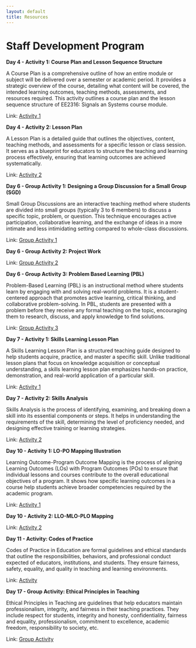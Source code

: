 ```yaml
---
layout: default
title: Resources
---
```


# Staff Development Program

**Day 4 - Activity 1: Course Plan and Lesson Sequence Structure**

A Course Plan is a comprehensive outline of how an entire module or subject will be delivered over a semester or academic period. It provides a strategic overview of the course, detailing what content will be covered, the intended learning outcomes, teaching methods, assessments, and resources required. This activity outlines a course plan and the lesson sequence structure of EE2316: Signals an Systems course module. 

Link: <a href="https://cinecedu-my.sharepoint.com/:b:/g/personal/dushani_munasinghe_cinec_edu/EVCK-X8l17dDj8ApFbqvDe8BKpO3uHX8arBRosSYyGgDYQ?e=qBrYRu" target="_blank" rel="noopener noreferrer"> Activity 1</a>

**Day 4 - Activity 2: Lesson Plan**

A Lesson Plan is a detailed guide that outlines the objectives, content, teaching methods, and assessments for a specific lesson or class session. It serves as a blueprint for educators to structure the teaching and learning process effectively, ensuring that learning outcomes are achieved systematically.

Link: <a href="https://cinecedu-my.sharepoint.com/:b:/g/personal/dushani_munasinghe_cinec_edu/EYqDNT7xgkxMl7OQRXSvogIBltYIhrUcH3iyW1cepKZfWw?e=e0it1z" target="_blank" rel="noopener noreferrer"> Activity 2</a>

**Day 6 - Group Activity 1: Designing a Group Discussion for a Small Group (SGD)**

Small Group Discussions are an interactive teaching method where students are divided into small groups (typically 3 to 6 members) to discuss a specific topic, problem, or question. This technique encourages active participation, collaborative learning, and the exchange of ideas in a more intimate and less intimidating setting compared to whole-class discussions.

Link: <a href="https://cinecedu-my.sharepoint.com/:b:/g/personal/dushani_munasinghe_cinec_edu/EWsfPjmNNAJHnJNwG-pcwIoBxXaDtNnXOy4h2-aO-DkPgQ?e=Wa7gPa" target="_blank" rel="noopener noreferrer"> Group Activity 1</a>

**Day 6 - Group Activity 2: Project Work**

Link: <a href="https://cinecedu-my.sharepoint.com/:b:/g/personal/dushani_munasinghe_cinec_edu/Efo6e9Ji_4RPriV1FrlhiNUBkm3jTpuqSNddB5RAoC5ifA?e=BmqHGR" target="_blank" rel="noopener noreferrer"> Group Activity 2</a>

**Day 6 - Group Activity 3: Problem Based Learning (PBL)**

Problem-Based Learning (PBL) is an instructional method where students learn by engaging with and solving real-world problems. It is a student-centered approach that promotes active learning, critical thinking, and collaborative problem-solving. In PBL, students are presented with a problem before they receive any formal teaching on the topic, encouraging them to research, discuss, and apply knowledge to find solutions.

Link: <a href="https://cinecedu-my.sharepoint.com/:b:/g/personal/dushani_munasinghe_cinec_edu/EaYYhUIcFEhChuYNCDIYJw8BY7Q3s_d3qj3rAKDhpL3zVg?e=8t7ZOy" target="_blank" rel="noopener noreferrer"> Group Activity 3</a>

**Day 7 - Activity 1: Skills Learning Lesson Plan**

A Skills Learning Lesson Plan is a structured teaching guide designed to help students acquire, practice, and master a specific skill. Unlike traditional lesson plans that focus on knowledge acquisition or conceptual understanding, a skills learning lesson plan emphasizes hands-on practice, demonstration, and real-world application of a particular skill.

Link: <a href="https://cinecedu-my.sharepoint.com/:b:/g/personal/dushani_munasinghe_cinec_edu/Ealp_eY-NR1LimnfhU3E3HgBQNGXVgYeAQ33eifu8oCFTA?e=GZbkdc" target="_blank" rel="noopener noreferrer"> Activity 1</a>

**Day 7 - Activity 2: Skills Analysis**

Skills Analysis is the process of identifying, examining, and breaking down a skill into its essential components or steps. It helps in understanding the requirements of the skill, determining the level of proficiency needed, and designing effective training or learning strategies.

Link: <a href="https://cinecedu-my.sharepoint.com/:b:/g/personal/dushani_munasinghe_cinec_edu/EedZMaCWCXtEuktCKVd3X0wBsGVCsgEwSdAPQZZR4UzxJQ?e=JWuBIF" target="_blank" rel="noopener noreferrer"> Activity 2</a>

**Day 10 - Activity 1: LO-PO Mapping Illustration**

Learning Outcome-Program Outcome Mapping is the process of aligning Learning Outcomes (LOs) with Program Outcomes (POs) to ensure that individual lessons and courses contribute to the overall educational objectives of a program. It shows how specific learning outcomes in a course help students achieve broader competencies required by the academic program.

Link: <a href="https://cinecedu-my.sharepoint.com/:b:/g/personal/dushani_munasinghe_cinec_edu/EbYvyvUm4rtOo_7ZUQCcN-UBejteP4_-KLy2x1K5a4teSA?e=Ruj570" target="_blank" rel="noopener noreferrer"> Activity 1</a>

**Day 10 - Activity 2: LLO-MLO-PLO Mapping**

Link: <a href="https://cinecedu-my.sharepoint.com/:w:/g/personal/dushani_munasinghe_cinec_edu/EU1nnZX-t6ZAgjIJ7Y8dUc0Bm4CCq5ckSrPJuLBjmmKrjw?e=DCkt16" target="_blank" rel="noopener noreferrer"> Activity 2</a>

**Day 11  - Activity: Codes of Practice**

Codes of Practice in Education are formal guidelines and ethical standards that outline the responsibilities, behaviors, and professional conduct expected of educators, institutions, and students. They ensure fairness, safety, equality, and quality in teaching and learning environments.

Link: <a href="https://cinecedu-my.sharepoint.com/:b:/g/personal/dushani_munasinghe_cinec_edu/Ee9XH1ZjBrZIrpBpLMtzkkQBzjywj-jqzFcHbcyRkBMWqA?e=0ALLIC" target="_blank" rel="noopener noreferrer"> Activity</a>

**Day 17  - Group Activity: Ethical Principles in Teaching**

Ethical Principles in Teaching are guidelines that help educators maintain professionalism, integrity, and fairness in their teaching practices. They include respect for students, integrity and honesty, confidentiality, fairness and equality, professionalism, commitment to excellence, academic freedom, responsibility to society, etc.

Link: <a href="https://cinecedu-my.sharepoint.com/:p:/g/personal/dushani_munasinghe_cinec_edu/EZDwOm8dYwhPnz6xRbq8fQAB12Zdao0xLYMcnlEupDaUyg?e=sbD3PF" target="_blank" rel="noopener noreferrer"> Group Activity</a>

